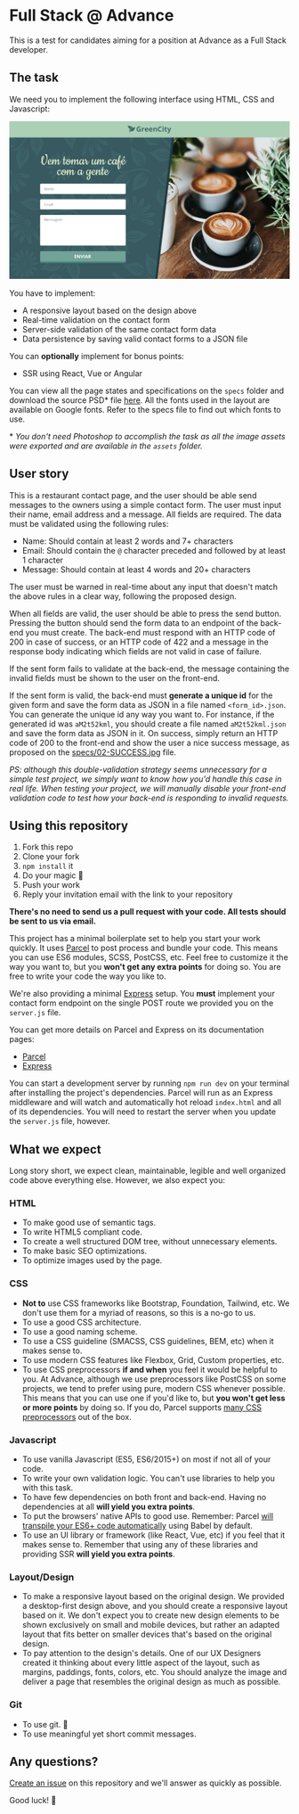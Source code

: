 # Full Stack @ Advance
This is a test for candidates aiming for a position at Advance as a Full Stack developer.

## The task
We need you to implement the following interface using HTML, CSS and Javascript:

![The layout to implement](specs/00-DEFAULT.jpg)

You have to implement:
* A responsive layout based on the design above
* Real-time validation on the contact form
* Server-side validation of the same contact form data
* Data persistence by saving valid contact forms to a JSON file

You can **optionally** implement for bonus points:
* SSR using React, Vue or Angular

You can view all the page states and specifications on the `specs`
folder and download the source PSD* file
[here](https://drive.google.com/file/d/19-fXPrpgDyJMkdhVyL2dpXcvV09jbHXN/view?usp=sharing).
All the fonts used in the layout are available on Google fonts. Refer to
the specs file to find out which fonts to use.

\* *You don't need Photoshop to accomplish the task as all the image
assets were exported and are available in the `assets` folder.*

## User story
This is a restaurant contact page, and the user should be able send messages to the 
owners using a simple contact form. The user must input their name, email address
and a message. All fields are required. The data must be validated using 
the following rules:

* Name: Should contain at least 2 words and 7+ characters
* Email: Should contain the `@` character preceded and followed by at least 1 character
* Message: Should contain at least 4 words and 20+ characters

The user must be warned in real-time about any input that doesn't match the above 
rules in a clear way, following the proposed design.

When all fields are valid, the user should be able to press the send button. Pressing the
button should send the form data to an endpoint of the back-end you must create. The
back-end must respond with an HTTP code of 200 in case of success, or an HTTP code of 422
and a message in the response body indicating which fields are not valid in case of failure.

If the sent form fails to validate at the back-end, the message containing the invalid
fields must be shown to the user on the front-end.

If the sent form is valid, the back-end must **generate a unique id** for the given form and
save the form data as JSON in a file named `<form_id>.json`. You can generate the unique id
any way you want to. For instance, if the generated id was `aM2t52kml`, you should create a
file named `aM2t52kml.json` and save the form data as JSON in it. On success, simply return
an HTTP code of 200 to the front-end and show the user a nice success message, as proposed
on the [specs/02-SUCCESS.jpg](specs/02-SUCCESS.jpg) file.

*PS: although this double-validation strategy seems unnecessary for a simple test project,
we simply want to know how you'd handle this case in real life. When testing your project,
we will manually disable your front-end validation code to test how your back-end is
responding to invalid requests.*

## Using this repository
1. Fork this repo
2. Clone your fork
3. `npm install` it
4. Do your magic 🌈
5. Push your work
6. Reply your invitation email with the link to your repository

**There's no need to send us a pull request with your code. All tests should be sent to us
via email.**

This project has a minimal boilerplate set to help you start your work
quickly. It uses [Parcel](https://parceljs.org/) to post process and
bundle your code. This means you can use ES6 modules, SCSS, PostCSS,
etc. Feel free to customize it the way you want to, but you **won't get
any extra points** for doing so. You are free to write your code the way
you like to.

We're also providing a minimal [Express](https://expressjs.com/) setup. You **must**
implement your contact form endpoint on the single POST route we provided you on the
`server.js` file.

You can get more details on Parcel and Express on its documentation pages:
* [Parcel](https://parceljs.org/getting_started.html)
* [Express](https://expressjs.com/en/starter/installing.html)

You can start a development server by running `npm run dev` on your terminal after
installing the project's dependencies. Parcel will run as an Express middleware and will
watch and automatically hot reload `index.html` and all of its dependencies. You will need
to restart the server when you update the `server.js` file, however.


## What we expect
Long story short, we expect clean, maintainable, legible and well
organized code above everything else. However, we also expect you:

### HTML
* To make good use of semantic tags.
* To write HTML5 compliant code.
* To create a well structured DOM tree, without unnecessary elements.
* To make basic SEO optimizations.
* To optimize images used by the page.

### CSS
* **Not to** use CSS frameworks like Bootstrap, Foundation, Tailwind, etc. We don't use them
  for a myriad of reasons, so this is a no-go to us.
* To use a good CSS architecture.
* To use a good naming scheme.
* To use a CSS guideline (SMACSS, CSS guidelines, BEM, etc) when it makes sense to.
* To use modern CSS features like Flexbox, Grid, Custom properties, etc.
* To use CSS preprocessors **if and when** you feel it would be helpful to you. At Advance,
  although we use preprocessors like PostCSS on some projects, we tend to prefer using pure,
  modern CSS whenever possible. This means that you can use one if you'd like to, but **you
  won't get less or more points** by doing so. If you do, Parcel supports
  [many CSS preprocessors](https://en.parceljs.org/css.html) out of the box.

### Javascript
* To use vanilla Javascript (ES5, ES6/2015+) on most if not all of your code.
* To write your own validation logic. You can't use libraries to help you with this task.
* To have few dependencies on both front and back-end. Having no dependencies at all **will
  yield you extra points**.
* To put the browsers' native APIs to good use. Remember: Parcel 
  [will transpile your ES6+ code automatically](https://en.parceljs.org/javascript.html#default-babel-transforms)
  using Babel by default.
* To use an UI library or framework (like React, Vue, etc) if you feel that it makes sense
  to. Remember that using any of these libraries and providing SSR **will yield you extra
  points**.

### Layout/Design
* To make a responsive layout based on the original design. We provided a desktop-first 
  design above, and you should create a responsive layout based on it. We don't expect you
  to create new design elements to be shown exclusively on small and mobile devices, but
  rather an adapted layout that fits better on smaller devices that's based on the original
  design.
* To pay attention to the design's details. One of our UX Designers created it thinking 
  about every little aspect of the layout, such as margins, paddings, fonts, colors, etc.
  You should analyze the image and deliver a page that resembles the original design as much
  as possible.

### Git
* To use git. 👀
* To use meaningful yet short commit messages.

## Any questions?
[Create an issue](https://github.com/penseadvance/full-stack-test/issues/new) on this 
repository and we'll answer as quickly as possible.

Good luck! 🎉
